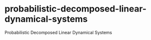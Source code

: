 # probabilistic-decomposed-linear-dynamical-systems
Probabilistic Decomposed Linear Dynamical Systems

